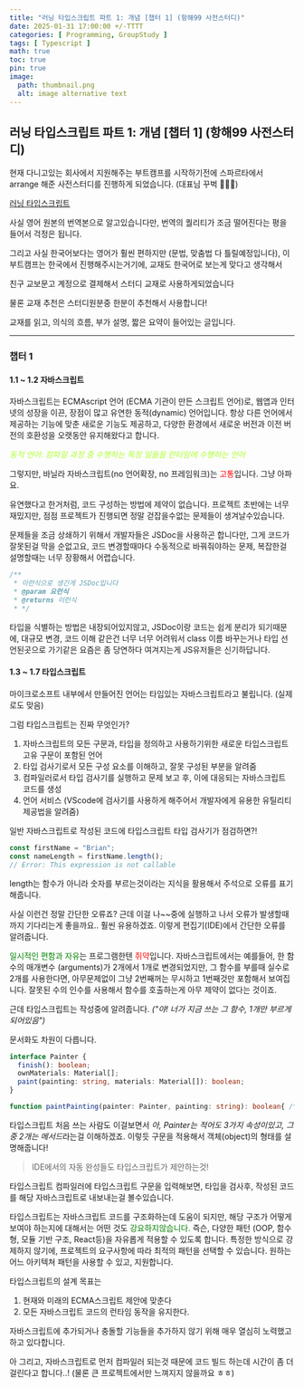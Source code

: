 ```yaml
---
title: "러닝 타입스크립트 파트 1: 개념 [챕터 1] (항해99 사전스터디)"
date: 2025-01-31 17:00:00 +/-TTTT
categories: [ Programming, GroupStudy ]
tags: [ Typescript ]
math: true
toc: true
pin: true
image:
  path: thumbnail.png
  alt: image alternative text
---
```


## 러닝 타입스크립트 파트 1: 개념 [챕터 1] (항해99 사전스터디)

현재 다니고있는 회사에서 지원해주는 부트캠프를 시작하기전에 스파르타에서 arrange 해준 사전스터디를 진행하게 되었습니다. (대표님 꾸벅 🙇🏻‍♂️)

[러닝 타입스크립트](https://product.kyobobook.co.kr/detail/S000200553845)

사실 영어 원본의 번역본으로 알고있습니다만, 번역의 퀄리티가 조금 떨어진다는 평을 들어서 걱정은 됩니다.

그리고 사실 한국어보다는 영어가 훨씬 편하지만 (문법, 맞춤법 다 틀릴예정입니다), 이 부트캠프는 한국에서 진행해주시는거기에, 교재도 한국어로 보는게 맞다고 생각해서

친구 교보문고 계정으로 결제해서 스터디 교재로 사용하게되었습니다

물론 교재 추천은 스터디원분중 한분이 추천해서 사용합니다!

교재를 읽고, 의식의 흐름, 부가 설명, 짧은 요약이 들어있는 글입니다.

---

### 챕터 1

#### 1.1 ~ 1.2 자바스크립트

자바스크립트는 ECMAscript 언어 (ECMA 기관이 만든 스크립트 언어)로, 웹앱과 인터넷의 성장을 이끈, 장점이 많고 유연한 동적(dynamic) 언어입니다.
항상 다른 언어에서 제공하는 기능에 맞춘 새로운 기능도 제공하고, 다양한 환경에서 새로운 버전과 이전 버전의 호환성을 오랫동안 유지해왔다고 합니다.

<font color = 'greenyellow'>_동적 언어: 컴파일 과정 중 수행하는 특정 일들을 런타임에 수행하는 언어_ </font>

그렇지만, 바닐라 자바스크립트(no 언어확장, no 프레임워크)는 <font color='red'>고통</font>입니다. 그냥 아파요. 

유연했다고 한거처럼, 코드 구성하는 방법에 제약이 없습니다. 프로젝트 초반에는 너무 재밌지만, 점점 프로젝트가 진행되면 정말 걷잡을수없는 문제들이 생겨날수있습니다.

문제들을 조금 상쇄하기 위해서 개발자들은 JSDoc을 사용하곤 합니다만, 그게 코드가 잘못된걸 막을 순없고요, 코드 변경할때마다 수동적으로 바꿔줘야하는 문제,
복잡한걸 설명할때는 너무 장황해서 어렵습니다.

```js
/**
 * 이런식으로 생긴게 JSDoc입니다
 * @param 요런식
 * @returns 이런식
 * */
```
타입을 식별하는 방법은 내장되어있지않고, JSDoc이랑 코드는 쉽게 분리가 되기때문에, 대규모 변경, 코드 이해 같은건 너무 너무 어려워서 class 이름 바꾸는거나 타입 선언된곳으로 가기같은
요즘은 좀 당연하다 여겨지는게 JS유저들은 신기하답니다.

#### 1.3 ~ 1.7 타입스크립트

마이크로소프트 내부에서 만들어진 언어는 타입있는 자바스크립트라고 불립니다. (실제로도 맞음)

그럼 타입스크립트는 진짜 무엇인가?
<ol>
<li>자바스크립트의 모든 구문과, 타입을 정의하고 사용하기위한 새로운 타입스크립트 고유 구문이 포함된 언어</li>
<li>타입 검사기로서 모든 구성 요소를 이해하고, 잘못 구성된 부분을 알려줌</li>
<li>컴파일러로서 타입 검사기를 실행하고 문제 보고 후, 이에 대응되는 자바스크립트 코드를 생성 </li>
<li>언어 서비스 (VScode에 검사기를 사용하게 해주어서 개발자에게 유용한 유틸리티 제공법을 알려줌)</li>
</ol>

일반 자바스크립트로 작성된 코드에 타입스크립트 타입 검사기가 점검하면?! 
```typescript
const firstName = "Brian";
const nameLength = firstName.length();
// Error: This expression is not callable
```
length는 함수가 아니라 숫자를 부르는것이라는 지식을 활용해서 주석으로 오류를 표기해줍니다.

사실 이런건 정말 간단한 오류죠? 근데 이걸 나~~중에 실행하고 나서 오류가 발생할때까지 기다리는게 좋을까요..
훨씬 유용하겠죠. 이렇게 편집기(IDE)에서 간단한 오류를 알려줍니다.

<font color='green'>일시적인 편함과 자유</font>는 프로그램한텐<font color='red'> 쥐약</font>입니다.
자바스크립트에서는 예를들어, 한 함수의 매개변수 (arguments)가 2개에서 1개로 변경되었지만, 그 함수를 부를때 실수로 2개를 사용한다면, 아무문제없이 
그냥 2번째꺼는 무시하고 1번째것만 포함해서 보여집니다. 잘못된 수의 인수를 사용해서 함수를 호출하는게 아무 제약이 없다는 것이죠.

근데 타입스크립트는 작성중에 알려줍니다. _("야! 너가 지금 쓰는 그 함수, 1개만 부르게 되어있음")_

문서화도 차원이 다릅니다. 

```typescript
interface Painter {
  finish(): boolean;
  ownMaterials: Material[];
  paint(painting: string, materials: Material[]): boolean;
}

function paintPainting(painter: Painter, painting: string): boolean{ /*...*/}
```

타입스크립트 처음 쓰는 사람도 이걸보면서 *아, Painter는 적어도 3가지 속성이있고, 그중 2개는 메서드*라는걸 이해하겠죠.
이렇듯 구문을 적용해서 객체(object)의 형태를 설명해줍니다!

> IDE에서의 자동 완성들도 타입스크립트가 제안하는것! 

타입스크립트 컴파일러에 타입스크립트 구문을 입력해보면, 타입을 검사후, 작성된 코드를 해당 자바스크립트로 내보내는걸 볼수있습니다.

타입스크립트는 자바스크립트 코드를 구조화하는데 도움이 되지만, 해당 구조가 어떻게 보여야 하는지에 대해서는 어떤 것도 <font color='green'>강요하지않습니다.</font>
즉슨, 다양한 패턴 (OOP, 함수형, 모듈 기반 구조, React등)을 자유롭게 적용할 수 있도록 합니다.
특정한 방식으로 강제하지 않기에, 프로젝트의 요구사항에 따라 최적의 패턴을 선택할 수 있습니다.
원하는 어느 아키텍쳐 패턴을 사용할 수 있고, 지원합니다.

타입스크립트의 설계 목표는
<ol>
<li>현재와 미래의 ECMA스크립트 제안에 맞춘다</li>
<li>모든 자바스크립트 코드의 런타임 동작을 유지한다.</li>
</ol>

자바스크립트에 추가되거나 충돌할 기능들을 추가하지 않기 위해 매우 열심히 노력했고 하고 있다합니다.

아 그리고, 자바스크립트로 먼저 컴파일러 되는것 때문에 코드 빌드 하는데 시간이 좀 더 걸린다고 합니다..! (물론 큰 프로젝트에서만 느껴지지 않을까요 ㅎㅎ)
